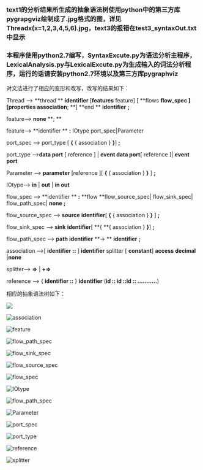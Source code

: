### 	text1的分析结果所生成的抽象语法树使用python中的第三方库pygrapgviz绘制成了.jpg格式的图，详见Threadx(x=1,2,3,4,5,6).jpg，text3的报错在test3_syntaxOut.txt中显示
### 	本程序使用python2.7编写，SyntaxExcute.py为语法分析主程序，LexicalAnalysis.py与LexicalExcute.py为生成输入的词法分析程序，运行的话请安装python2.7环境以及第三方库pygraphviz



对文法进行了相应的变形和改写，改写的结果如下：

Thread --> **thread ** **identifier** \[**features** feature\] \[ **flows **flow_spec \] \[**properties** association**; **\] **end ** **identifier**  **;**

feature--> **none** **; **

feature-->  **identifier ** **:** IOtype port_spec|Parameter

port_spec --> port_type [ **{** { association } **}**] **;**

port_type -->**data port** [ reference ] | **event data port**[ reference ]| **event port**

Parameter --> **parameter** \[reference \][ **{** { association } **}** ] **;**

IOtype--> **in** | **out** | **in out** 

flow_spec --> **identifier ** **:** **flow **flow_source_spec| flow_sink_spec| flow_path_spec| **none** **;**

flow_source_spec --> **source** **identifier**[ **{** { association } **}** ] **;**

flow_sink_spec --> **sink** **identifier**[ **{ **{ association } **}**] **;**

flow_path_spec --> **path** **identifier** **-> ** **identifier** **;**

association -->[ **identifier** **::** ] **identifier** splitter [ **constant**] **access** **decimal** |**none**

splitter--> **=>** | **+=>** 

reference --> { **identifier ::** }  **identifier** (**id :: id ::id :: ………..**)

相应的抽象语法树如下：

<img src="https://github.com/comma01/PythonCompiler/blob/master/Syntax/SyntaxTree/Thread.png">

![association](https://github.com/comma01/PythonCompiler/blob/master/Syntax/SyntaxTree/association.png)

![feature](.\SyntaxTree\feature.png)

![flow_path_spec](.\SyntaxTree\flow_path_spec.png)

![flow_sink_spec](.\SyntaxTree\flow_sink_spec.png)

![flow_source_spec](.\SyntaxTree\flow_source_spec.png)

![flow_spec](.\SyntaxTree\flow_spec.png)

![IOtype](.\SyntaxTree\IOtype.png)

![flow_path_spec](.\SyntaxTree\flow_path_spec.png)

![Parameter](.\SyntaxTree\Parameter.png)

![port_spec](.\SyntaxTree\port_spec.png)

![port_type](.\SyntaxTree\port_type.png)

![reference](.\SyntaxTree\reference.png)

![splitter](.\SyntaxTree\splitter.png)

